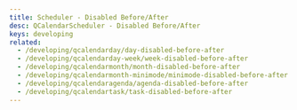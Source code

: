 ```yaml
---
title: Scheduler - Disabled Before/After
desc: QCalendarScheduler - Disabled Before/After
keys: developing
related:
  - /developing/qcalendarday/day-disabled-before-after
  - /developing/qcalendarday-week/week-disabled-before-after
  - /developing/qcalendarmonth/month-disabled-before-after
  - /developing/qcalendarmonth-minimode/minimode-disabled-before-after
  - /developing/qcalendaragenda/agenda-disabled-before-after
  - /developing/qcalendartask/task-disabled-before-after
---
```


<example-viewer
  title="Disabled Before/After"
  file="SchedulerDisabledBeforeAfter"
  codepen-title="QCalendarScheduler"
/>
